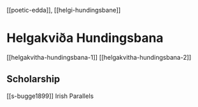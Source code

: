 [[poetic-edda]], [[helgi-hundingsbane]]
# Helgakviða Hundingsbana
[[helgakvitha-hundingsbana-1]]
[[helgakvitha-hundingsbana-2]]

## Scholarship
[[s-bugge1899]] Irish Parallels